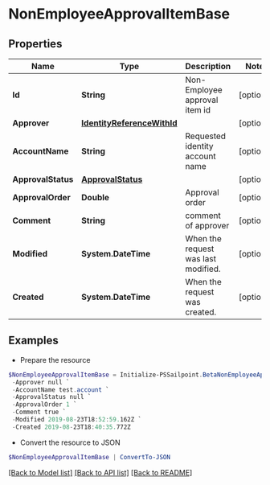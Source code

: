 # NonEmployeeApprovalItemBase
## Properties

Name | Type | Description | Notes
------------ | ------------- | ------------- | -------------
**Id** | **String** | Non-Employee approval item id | [optional] 
**Approver** | [**IdentityReferenceWithId**](IdentityReferenceWithId.md) |  | [optional] 
**AccountName** | **String** | Requested identity account name | [optional] 
**ApprovalStatus** | [**ApprovalStatus**](ApprovalStatus.md) |  | [optional] 
**ApprovalOrder** | **Double** | Approval order | [optional] 
**Comment** | **String** | comment of approver | [optional] 
**Modified** | **System.DateTime** | When the request was last modified. | [optional] 
**Created** | **System.DateTime** | When the request was created. | [optional] 

## Examples

- Prepare the resource
```powershell
$NonEmployeeApprovalItemBase = Initialize-PSSailpoint.BetaNonEmployeeApprovalItemBase  -Id 2c1e388b-1e55-4b0a-ab5c-897f1204159c `
 -Approver null `
 -AccountName test.account `
 -ApprovalStatus null `
 -ApprovalOrder 1 `
 -Comment true `
 -Modified 2019-08-23T18:52:59.162Z `
 -Created 2019-08-23T18:40:35.772Z
```

- Convert the resource to JSON
```powershell
$NonEmployeeApprovalItemBase | ConvertTo-JSON
```

[[Back to Model list]](../README.md#documentation-for-models) [[Back to API list]](../README.md#documentation-for-api-endpoints) [[Back to README]](../README.md)

